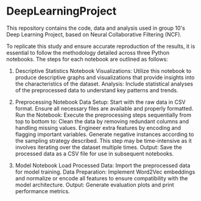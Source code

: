 # DeepLearningProject
This repository contains the code, data and analysis used in group 10's Deep Learning Project, based on Neural Collaborative Filtering (NCF).

To replicate this study and ensure accurate reproduction of the results, it is essential to follow the methodology detailed across three Python notebooks. The steps for each notebook are outlined as follows:

1. Descriptive Statistics Notebook
Visualizations: Utilize this notebook to produce descriptive graphs and visualizations that provide insights into the characteristics of the dataset.
Analysis: Include statistical analyses of the preprocessed data to understand key patterns and trends.

2. Preprocessing Notebook
Data Setup: Start with the raw data in CSV format. Ensure all necessary files are available and properly formatted.
Run the Notebook: Execute the preprocessing steps sequentially from top to bottom to:
Clean the data by removing redundant columns and handling missing values.
Engineer extra features by encoding and flagging important variables.
Generate negative instances according to the sampling strategy described. This step may be time-intensive as it involves iterating over the dataset multiple times.
Output: Save the processed data as a CSV file for use in subsequent notebooks.

3. Model Notebook
Load Processed Data: Import the preprocessed data for model training.
Data Preparation: Implement Word2Vec embeddings and normalize or encode all features to ensure compatibility with the model architecture.
Output: Generate evaluation plots and print performance metrics.
